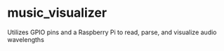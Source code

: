 # music_visualizer
Utilizes GPIO pins and a Raspberry Pi to read, parse, and visualize audio wavelengths
